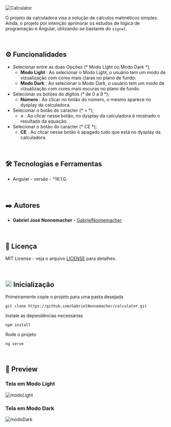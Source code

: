 ![Calculator](https://github.com/GabrielNonnemacher/calculator/assets/87139289/4fea36f0-ae86-4de1-8785-aaec35f1ea57)

O projeto da calculadora visa a solução de cálculos matméticos simples. Ainda, o projeto por intenção aprimorar os estudos de lógica de programação e Angular, utilizando-se bastante do `signal`.

<br/>

## ⚙️ Funcionalidades

* Selecionar entre as duas Opções (* Modo Light ou Modo Dark *); 
  * **Modo Light** : Ao selecionar o Modo Light, o usuário tem um modo de vizualização com cores mais claras no plano de fundo.
  * **Modo Dark** : Ao selecionar o Modo Dark, o usuário tem um modo de vizualização com cores mais escuras no plano de fundo.
* Selecionar os botões do dígitos (* de 0 a 9 *); 
  * **Número** : Ao clicar no botão do número, o mesmo aparece no dysplay da calculadora.
* Selecionar o botão do caracter (* = *); 
  * **=** : Ao clicar nesse botão, no dysplay da calculadora é mostrado o resultado da equação.
* Selecionar o botão do caracter (* CE *); 
  * **CE** : Ao clicar nesse botão é apagado tudo que está no dysplay da calculadora.

<br/>

## 🛠️ Tecnologias e Ferramentas

* Angular - versão - ^16.1.0.
  
<br/>

## ✒️ Autores

* **Gabriel José Nonnemacher** - [GabrielNonnemacher](https://github.com/GabrielNonnemacher)

<br/>

## 📄 Licença

MIT License - veja o arquivo [LICENSE](https://github.com/GabrielNonnemacher/calculator/blob/master/LICENSE) para detalhes.

<br/>

## <img height="20px" src="https://cdn-icons-png.flaticon.com/512/352/352163.png"> Inicialização

Primeiramente copie o projeto para uma pasta desejada
```
git clone https://github.com/GabrielNonnemacher/calculator.git
```
Instale as dependências necessárias
```
npm install
```
Rode o projeto
```
ng serve
```

<br/>

## 👀 Preview
### Tela em Modo Light
![modoLight](https://github.com/GabrielNonnemacher/calculator/assets/87139289/62c56f99-d1de-4d86-ab8e-e6231d7cbad2)

### Tela em Modo Dark
![modoDark](https://github.com/GabrielNonnemacher/calculator/assets/87139289/78d85d84-a259-45e9-b925-b46ea72800ba)
